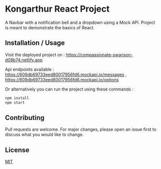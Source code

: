 # Kongarthur React Project 

A Navbar with a notification bell and a dropdown using a Mock API. Project is meant to demonstrate the basics of React.

## Installation / Usage

Visit the deployed project on : https://compassionate-swanson-d08b74.netlify.app

Api endpoints available : https://609db69733eed80017956fd6.mockapi.io/messages , https://609db69733eed80017956fd6.mockapi.io/options

Or alternatively you can run the project using these commands :

```bash
npm install
npm start
```

## Contributing
Pull requests are welcome. For major changes, please open an issue first to discuss what you would like to change.

## License
[MIT](https://choosealicense.com/licenses/mit/)
